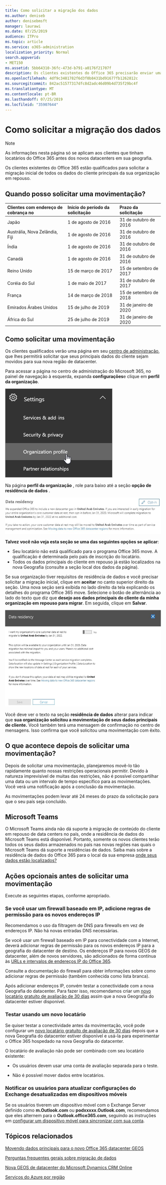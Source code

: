 ```yaml
---
title: Como solicitar a migração dos dados
ms.author: deniseb
author: denisebmsft
manager: laurawi
ms.date: 07/25/2019
audience: ITPro
ms.topic: article
ms.service: o365-administration
localization_priority: Normal
search.appverid:
- MET150
ms.assetid: 5bb64310-36fc-473d-b791-a0176f21707f
description: Os clientes existentes do Office 365 precisarão enviar uma solicitação antes do prazo final do seu país para que os dados do cliente de seus serviços do Office 365 participantes sejam movidos para a nova geografia.
ms.openlocfilehash: 4df9c3481782f6d3f0b8431bd91677fb1262812c
ms.sourcegitcommit: 842ac51577317dfc8d2adc46d09b4d735f29bc4f
ms.translationtype: MT
ms.contentlocale: pt-BR
ms.lasthandoff: 07/25/2019
ms.locfileid: "35907644"
---
```

# <a name="how-to-request-your-data-move"></a>Como solicitar a migração dos dados

> [!NOTE]
> As informações nesta página só se aplicam aos clientes que tinham locatários do Office 365 antes dos novos datacenters em sua geografia. 
  
Os clientes existentes do Office 365 estão qualificados para solicitar a migração inicial de todos os dados do cliente principais da sua organização em repouso.  
  
## <a name="when-can-i-request-a-move"></a>Quando posso solicitar uma movimentação?

|**Clientes com endereço de cobrança no**|**Início do período da solicitação**|**Prazo da solicitação**|
|:-----|:-----|:-----|
|Japão  <br/> |1 de agosto de 2016  <br/> |31 de outubro de 2016  <br/> |
|Austrália, Nova Zelândia, Fiji  <br/> |1 de agosto de 2016  <br/> |31 de outubro de 2016  <br/> |
|Índia  <br/> |1 de agosto de 2016  <br/> |31 de outubro de 2016  <br/> |
|Canadá  <br/> |1 de agosto de 2016  <br/> |31 de outubro de 2016  <br/> |
|Reino Unido  <br/> |15 de março de 2017  <br/> |15 de setembro de 2017  <br/> |
|Coréia do Sul  <br/> |1 de maio de 2017  <br/> |31 de outubro de 2017  <br/> |
|França  <br/> |14 de março de 2018  <br/> |15 de setembro de 2018  <br/> |
|Emirados Árabes Unidos  <br/> |15 de julho de 2019  <br/> |31 de janeiro de 2020  <br/> |
|África do Sul  <br/> |25 de julho de 2019  <br/> |31 de janeiro de 2020  <br/> |
   
## <a name="how-to-request-a-move"></a>Como solicitar uma movimentação

Os clientes qualificados verão uma página em seu [centro de administração](https://aka.ms/365admin), que lhes permitirá solicitar que seus principais dados do cliente sejam movidos para sua nova região de datacenter.  
  
Para acessar a página no centro de administração do Microsoft 365, no painel de navegação à esquerda, expanda **configurações**e clique em **perfil da organização**.
  
![Menu configurações com perfil organizacional realçado](media/22799fac-32b4-4f79-ae60-3f6ffb7cfbd7.png)
  
Na página **perfil da organização** , role para baixo até a seção **opção de residência de dados** . 
  
![Cartão de residência de dados](media/dataresidencyae.jpg)
  
**Talvez você não veja esta seção se uma das seguintes opções se aplicar**:
- Seu locatário não está qualificado para o programa Office 365 move.  A qualificação é determinada pelo país de inscrição do locatário.
- Todos os dados principais do cliente em repouso já estão localizados na nova Geografia (consulte a seção local dos dados da página). 
  
Se sua organização tiver requisitos de residência de dados e você precisar solicitar a migração inicial, clique em **aceitar** no canto superior direito da seção. Uma nova seção será exibida no lado direito da tela explicando os detalhes do programa Office 365 move. Selecione o botão de alternância ao lado do texto que diz que **desejo aos dados principais do cliente da minha organização em repouso para migrar**. Em seguida, clique em **Salvar**.
  
![Tela de aceitação de data center](media/dataresidencyflyoutae.jpg)
  
Você deve ver o texto na seção **residência de dados** alterar para indicar que **sua organização solicitou a movimentação de seus dados principais de cliente.** Você também terá uma mensagem de confirmação no centro de mensagens. Isso confirma que você solicitou uma movimentação com êxito. 


  
## <a name="what-happens-after-requesting-a-move"></a>O que acontece depois de solicitar uma movimentação?

Depois de solicitar uma movimentação, planejaremos movê-lo tão rapidamente quanto nossas restrições operacionais permitir. Devido à natureza imprevisível de muitas das restrições, não é possível compartilhar uma data ou um intervalo de tempo específico para as movimentações. Você verá uma notificação após a conclusão da movimentação.
  
As movimentações podem levar até 24 meses do prazo da solicitação para que o seu país seja concluído.
  
## <a name="microsoft-teams"></a>Microsoft Teams

O Microsoft Teams ainda não dá suporte à migração de conteúdo do cliente em repouso de data centers no país, onde a residência de dados do Microsoft Teams está disponível.  Portanto, somente os novos clientes terão todos os seus dados armazenados no país nas novas regiões nas quais o Microsoft Teams dá suporte a residências de dados.  Saiba mais sobre a residência de dados do Office 365 para o local da sua empresa [onde seus dados estão localizados?](https://products.office.com/where-is-your-data-located)   

## <a name="optional-actions-before-you-request-a-move"></a>Ações opcionais antes de solicitar uma movimentação

Execute as seguintes etapas, conforme apropriado.
  
### <a name="if-you-use-an-ip-based-firewall-add-allow-rules-for-the-new-ip-addresses"></a>Se você usar um firewall baseado em IP, adicione regras de permissão para os novos endereços IP

Recomendamos o uso da filtragem de DNS para firewalls em vez de endereços IP. Não há novas entradas DNS necessárias.
  
Se você usar um firewall baseado em IP para conectividade com a Internet, deverá adicionar regras de permissão para os novos endereços IP para a geografia do datacenter de destino. Os endereços IP para novos GEOS de datacenter, além de novos servidores, são adicionados de forma contínua às [URLs e intervalos de endereços IP do Office 365](https://go.microsoft.com/fwlink/p/?LinkId=229631).
  
Consulte a documentação do firewall para obter informações sobre como adicionar regras de permissão (também conhecida como lista branca).
  
Após adicionar endereços IP, convém testar a conectividade com a nova Geografia do datacenter. Para fazer isso, recomendamos criar um [novo locatário gratuito de avaliação de 30 dias](https://go.microsoft.com/fwlink/?LinkId=522463) assim que a nova Geografia do datacenter estiver disponível. 
  
### <a name="test-using-a-new-tenant"></a>Testar usando um novo locatário

Se quiser testar a conectividade antes da movimentação, você pode configurar um [novo locatário gratuito de avaliação de 30 dias](https://go.microsoft.com/fwlink/?LinkId=522463) depois que a nova Geografia do datacenter estiver disponível e usá-la para experimentar o Office 365 hospedado na nova Geografia do datacenter. 
  
O locatário de avaliação não pode ser combinado com seu locatário existente:
  
- Os usuários devem usar uma conta de avaliação separada para o teste.
    
- Não é possível mover dados entre locatários.
    
### <a name="notify-users-to-update-out-of-date-exchange-settings-on-mobile-devices"></a>Notificar os usuários para atualizar configurações do Exchange desatualizadas em dispositivos móveis

Se os usuários tiverem um dispositivo móvel com o Exchange Server definido como **m.Outlook.com** ou **podxxxxx.Outlook.com**, recomendamos que eles alternem para o **Outlook.office365.com**, seguindo as instruções em [configurar um dispositivo móvel para sincronizar com sua conta](https://support.office.com/article/c9139caf-01ab-41a0-827c-3c06ee569ed3).

## <a name="related-topics"></a>Tópicos relacionados

[Movendo dados principais para o novo Office 365 datacenter GEOS](moving-data-to-new-datacenter-geos.md)

[Perguntas frequentes gerais sobre migração de dados](data-move-faq.md)

[Nova GEOS de datacenter do Microsoft Dynamics CRM Online](https://go.microsoft.com/fwlink/p/?Linkid=615924)
  
[Serviços do Azure por região](https://azure.microsoft.com/en-us/regions/)
  

